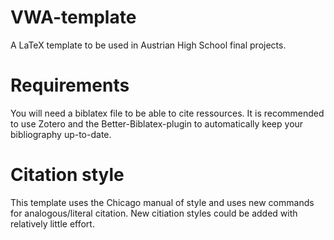 # VWA-template
A LaTeX template to be used in Austrian High School final projects.

# Requirements
You will need a biblatex file to be able to cite ressources. It is recommended to use Zotero and the Better-Biblatex-plugin to automatically keep your bibliography up-to-date.

# Citation style
This template uses the Chicago manual of style and uses new commands for analogous/literal citation. New citiation styles could be added with relatively little effort.
